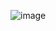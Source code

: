 ![image](https://user-images.githubusercontent.com/44589560/203926307-cc77ca5b-1abf-4b5d-aacf-602da38488f6.png)
